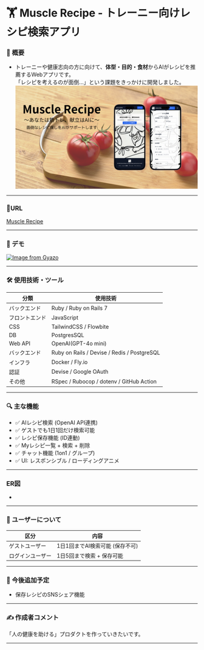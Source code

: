 # 🏋️ Muscle Recipe - トレーニー向けレシピ検索アプリ

### 📌 概要

* トレーニーや健康志向の方に向けて、**体型・目的・食材**からAIがレシピを推薦するWebアプリです。\
「レシピを考えるのが面倒…」という課題をきっかけに開発しました。\
![検索フォームの操作デモ](public/images/Muscle-Recipe.png)

---

### 📱URL
[Muscle Recipe](https://www.muscle-recipe.com)

---

### 🎥 デモ

[![Image from Gyazo](https://i.gyazo.com/bcefc44580282c7fbf931addbee51ef9.gif)](https://gyazo.com/bcefc44580282c7fbf931addbee51ef9)

---

### 🛠 使用技術・ツール

| 分類      | 使用技術                                             |
| ------- | ------------------------------------------------ |
| バックエンド | Ruby / Ruby on Rails 7 |
| フロントエンド | JavaScript |
| CSS | TailwindCSS / Flowbite |
| DB | PostgresSQL |
| Web API | OpenAI(GPT-4o mini) |
| バックエンド  | Ruby on Rails / Devise / Redis / PostgreSQL    |
| インフラ    | Docker / Fly.io  |
| 認証 | Devise / Google OAuth |
| その他     | RSpec / Rubocop / dotenv / GitHub Action |

---

### 🔍 主な機能

- ✅ AIレシピ検索 (OpenAI API連携)
- ✅ ゲストでも1日1回だけ検索可能
- ✅ レシピ保存機能 (ID連動)
- ✅ Myレシピ一覧 + 検索 + 削除
- ✅ チャット機能 (1on1 / グループ)
- ✅ UI: レスポンシブル / ローディングアニメ

---

### ER図

-

---

### 👤 ユーザーについて

| 区分       | 内容                  |
| -------- | ------------------- |
| ゲストユーザー  | 1日1回までAI検索可能 (保存不可) |
| ログインユーザー | 1日5回まで検索 + 保存可能     |

---

### 🌱 今後追加予定

- 保存レシピのSNSシェア機能

---

### ✍️ 作成者コメント

「人の健康を助ける」プロダクトを作っていきたいです。


---
